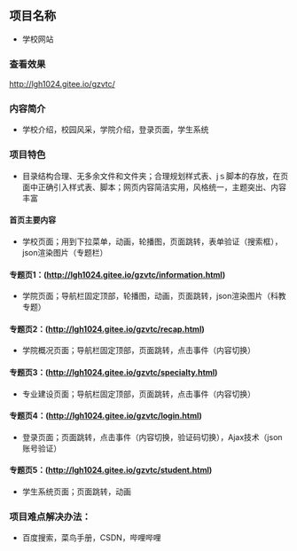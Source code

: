 ## 项目名称
- 学校网站

### 查看效果 
http://lgh1024.gitee.io/gzvtc/

### 内容简介
- 学校介绍，校园风采，学院介绍，登录页面，学生系统

### 项目特色
- 目录结构合理、无多余文件和文件夹；合理规划样式表、jｓ脚本的存放，在页面中正确引入样式表、脚本；网页内容简洁实用，风格统一，主题突出、内容丰富

#### 首页主要内容
- 学校页面；用到下拉菜单，动画，轮播图，页面跳转，表单验证（搜索框），json渲染图片（专题栏）
#### 专题页1：(http://lgh1024.gitee.io/gzvtc/information.html)
- 学院页面；导航栏固定顶部，轮播图，动画，页面跳转，json渲染图片（科教专题）
#### 专题页2：(http://lgh1024.gitee.io/gzvtc/recap.html)
- 学院概况页面；导航栏固定顶部，页面跳转，点击事件（内容切换）
#### 专题页3：(http://lgh1024.gitee.io/gzvtc/specialty.html)
- 专业建设页面；导航栏固定顶部，页面跳转，点击事件（内容切换）
#### 专题页4：(http://lgh1024.gitee.io/gzvtc/login.html)
- 登录页面；页面跳转，点击事件（内容切换，验证码切换），Ajax技术（json账号验证）
#### 专题页5：(http://lgh1024.gitee.io/gzvtc/student.html)
- 学生系统页面；页面跳转，动画

### 项目难点解决办法：
- 百度搜索，菜鸟手册，CSDN，哔哩哔哩
